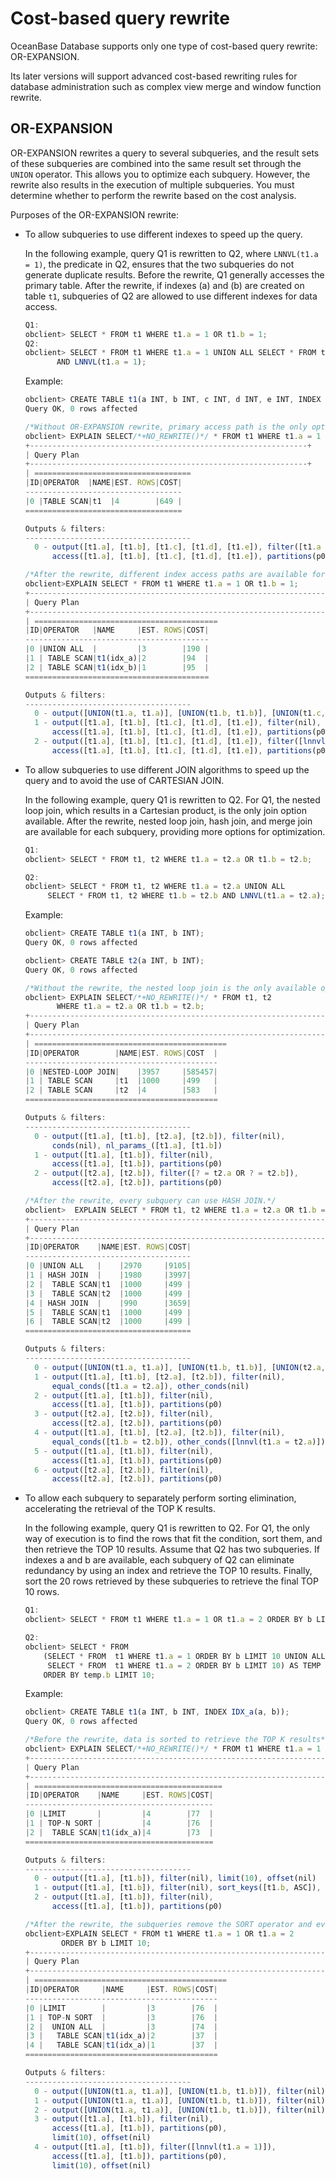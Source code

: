 # Cost-based query rewrite

OceanBase Database supports only one type of cost-based query rewrite: OR-EXPANSION.

Its later versions will support advanced cost-based rewriting rules for database administration such as complex view merge and window function rewrite.

## OR-EXPANSION

OR-EXPANSION rewrites a query to several subqueries, and the result sets of these subqueries are combined into the same result set through the `UNION` operator. This allows you to optimize each subquery. However, the rewrite also results in the execution of multiple subqueries. You must determine whether to perform the rewrite based on the cost analysis.

Purposes of the OR-EXPANSION rewrite:

* To allow subqueries to use different indexes to speed up the query.

   In the following example, query Q1 is rewritten to Q2, where `LNNVL(t1.a = 1)`, the predicate in Q2, ensures that the two subqueries do not generate duplicate results. Before the rewrite, Q1 generally accesses the primary table. After the rewrite, if indexes (a) and (b) are created on table `t1`, subqueries of Q2 are allowed to use different indexes for data access.

   ```javascript
   Q1:
   obclient> SELECT * FROM t1 WHERE t1.a = 1 OR t1.b = 1;
   Q2:
   obclient> SELECT * FROM t1 WHERE t1.a = 1 UNION ALL SELECT * FROM t1.b = 1
          AND LNNVL(t1.a = 1);
   ```

   Example:

   ```javascript
   obclient> CREATE TABLE t1(a INT, b INT, c INT, d INT, e INT, INDEX IDX_a(a), INDEX IDX_b(b));
   Query OK, 0 rows affected

   /*Without OR-EXPANSION rewrite, primary access path is the only option for the query*/
   obclient> EXPLAIN SELECT/*+NO_REWRITE()*/ * FROM t1 WHERE t1.a = 1 OR t1.b = 1;
   +--------------------------------------------------------------+
   | Query Plan                                                                         |
   +--------------------------------------------------------------+
   | ===================================
   |ID|OPERATOR  |NAME|EST. ROWS|COST|
   -----------------------------------
   |0 |TABLE SCAN|t1  |4        |649 |
   ===================================

   Outputs & filters:
   -------------------------------------
     0 - output([t1.a], [t1.b], [t1.c], [t1.d], [t1.e]), filter([t1.a = 1 OR t1.b = 1]),
         access([t1.a], [t1.b], [t1.c], [t1.d], [t1.e]), partitions(p0)

   /*After the rewrite, different index access paths are available for each subquery*/
   obclient>EXPLAIN SELECT * FROM t1 WHERE t1.a = 1 OR t1.b = 1;
   +------------------------------------------------------------------------+
   | Query Plan                                                                                         |
   +------------------------------------------------------------------------+
   | =========================================
   |ID|OPERATOR   |NAME     |EST. ROWS|COST|
   -----------------------------------------
   |0 |UNION ALL  |         |3        |190 |
   |1 | TABLE SCAN|t1(idx_a)|2        |94  |
   |2 | TABLE SCAN|t1(idx_b)|1        |95  |
   =========================================

   Outputs & filters:
   -------------------------------------
     0 - output([UNION(t1.a, t1.a)], [UNION(t1.b, t1.b)], [UNION(t1.c, t1.c)], [UNION(t1.d, t1.d)], [UNION(t1.e, t1.e)]), filter(nil)
     1 - output([t1.a], [t1.b], [t1.c], [t1.d], [t1.e]), filter(nil),
         access([t1.a], [t1.b], [t1.c], [t1.d], [t1.e]), partitions(p0)
     2 - output([t1.a], [t1.b], [t1.c], [t1.d], [t1.e]), filter([lnnvl(t1.a = 1)]),
         access([t1.a], [t1.b], [t1.c], [t1.d], [t1.e]), partitions(p02
   ```

* To allow subqueries to use different JOIN algorithms to speed up the query and to avoid the use of CARTESIAN JOIN.

   In the following example, query Q1 is rewritten to Q2. For Q1, the nested loop join, which results in a Cartesian product, is the only join option available. After the rewrite, nested loop join, hash join, and merge join are available for each subquery, providing more options for optimization.

   ```javascript
   Q1:
   obclient> SELECT * FROM t1, t2 WHERE t1.a = t2.a OR t1.b = t2.b;

   Q2:
   obclient> SELECT * FROM t1, t2 WHERE t1.a = t2.a UNION ALL
        SELECT * FROM t1, t2 WHERE t1.b = t2.b AND LNNVL(t1.a = t2.a);
   ```

   Example:

   ```javascript
   obclient> CREATE TABLE t1(a INT, b INT);
   Query OK, 0 rows affected

   obclient> CREATE TABLE t2(a INT, b INT);
   Query OK, 0 rows affected

   /*Without the rewrite, the nested loop join is the only available option.*/
   obclient> EXPLAIN SELECT/*+NO_REWRITE()*/ * FROM t1, t2
          WHERE t1.a = t2.a OR t1.b = t2.b;
   +--------------------------------------------------------------------------+
   | Query Plan                                                                                          |
   +--------------------------------------------------------------------------+
   | ===========================================
   |ID|OPERATOR        |NAME|EST. ROWS|COST  |
   -------------------------------------------
   |0 |NESTED-LOOP JOIN|    |3957     |585457|
   |1 | TABLE SCAN     |t1  |1000     |499   |
   |2 | TABLE SCAN     |t2  |4        |583   |
   ===========================================

   Outputs & filters:
   -------------------------------------
     0 - output([t1.a], [t1.b], [t2.a], [t2.b]), filter(nil),
         conds(nil), nl_params_([t1.a], [t1.b])
     1 - output([t1.a], [t1.b]), filter(nil),
         access([t1.a], [t1.b]), partitions(p0)
     2 - output([t2.a], [t2.b]), filter([? = t2.a OR ? = t2.b]),
         access([t2.a], [t2.b]), partitions(p0)

   /*After the rewrite, every subquery can use HASH JOIN.*/
   obclient>  EXPLAIN SELECT * FROM t1, t2 WHERE t1.a = t2.a OR t1.b = t2.b;
   +--------------------------------------------------------------------------+
   | Query Plan                                                                                         |
   +--------------------------------------------------------------------------+
   |ID|OPERATOR    |NAME|EST. ROWS|COST|
   -------------------------------------
   |0 |UNION ALL   |    |2970     |9105|
   |1 | HASH JOIN  |    |1980     |3997|
   |2 |  TABLE SCAN|t1  |1000     |499 |
   |3 |  TABLE SCAN|t2  |1000     |499 |
   |4 | HASH JOIN  |    |990      |3659|
   |5 |  TABLE SCAN|t1  |1000     |499 |
   |6 |  TABLE SCAN|t2  |1000     |499 |
   =====================================

   Outputs & filters:
   -------------------------------------
     0 - output([UNION(t1.a, t1.a)], [UNION(t1.b, t1.b)], [UNION(t2.a, t2.a)], [UNION(t2.b, t2.b)]), filter(nil)
     1 - output([t1.a], [t1.b], [t2.a], [t2.b]), filter(nil),
         equal_conds([t1.a = t2.a]), other_conds(nil)
     2 - output([t1.a], [t1.b]), filter(nil),
         access([t1.a], [t1.b]), partitions(p0)
     3 - output([t2.a], [t2.b]), filter(nil),
         access([t2.a], [t2.b]), partitions(p0)
     4 - output([t1.a], [t1.b], [t2.a], [t2.b]), filter(nil),
         equal_conds([t1.b = t2.b]), other_conds([lnnvl(t1.a = t2.a)])
     5 - output([t1.a], [t1.b]), filter(nil),
         access([t1.a], [t1.b]), partitions(p0)
     6 - output([t2.a], [t2.b]), filter(nil),
         access([t2.a], [t2.b]), partitions(p0)
   ```

* To allow each subquery to separately perform sorting elimination, accelerating the retrieval of the TOP K results.

   In the following example, query Q1 is rewritten to Q2. For Q1, the only way of execution is to find the rows that fit the condition, sort them, and then retrieve the TOP 10 results. Assume that Q2 has two subqueries. If indexes a and b are available, each subquery of Q2 can eliminate redundancy by using an index and retrieve the TOP 10 results. Finally, sort the 20 rows retrieved by these subqueries to retrieve the final TOP 10 rows.

   ```javascript
   Q1:
   obclient> SELECT * FROM t1 WHERE t1.a = 1 OR t1.a = 2 ORDER BY b LIMIT 10;

   Q2:
   obclient> SELECT * FROM  
       (SELECT * FROM  t1 WHERE t1.a = 1 ORDER BY b LIMIT 10 UNION ALL
        SELECT * FROM  t1 WHERE t1.a = 2 ORDER BY b LIMIT 10) AS TEMP
       ORDER BY temp.b LIMIT 10;
   ```

   Example:

   ```javascript
   obclient> CREATE TABLE t1(a INT, b INT, INDEX IDX_a(a, b));
   Query OK, 0 rows affected

   /*Before the rewrite, data is sorted to retrieve the TOP K results*/
   obclient> EXPLAIN SELECT/*+NO_REWRITE()*/ * FROM t1 WHERE t1.a = 1 OR t1.a = 2 ORDER BY b LIMIT 10;
   +-------------------------------------------------------------------------+
   | Query Plan                                                                                         |
   +-------------------------------------------------------------------------+
   | ==========================================
   |ID|OPERATOR    |NAME     |EST. ROWS|COST|
   ------------------------------------------
   |0 |LIMIT       |         |4        |77  |
   |1 | TOP-N SORT |         |4        |76  |
   |2 |  TABLE SCAN|t1(idx_a)|4        |73  |
   ==========================================

   Outputs & filters:
   -------------------------------------
     0 - output([t1.a], [t1.b]), filter(nil), limit(10), offset(nil)
     1 - output([t1.a], [t1.b]), filter(nil), sort_keys([t1.b, ASC]), topn(10)
     2 - output([t1.a], [t1.b]), filter(nil),
         access([t1.a], [t1.b]), partitions(p0)

   /*After the rewrite, the subqueries remove the SORT operator and eventually retrieve the TOP K results*/
   obclient>EXPLAIN SELECT * FROM t1 WHERE t1.a = 1 OR t1.a = 2
           ORDER BY b LIMIT 10;
   +-------------------------------------------------------------------------+
   | Query Plan                                                                                          |
   +-------------------------------------------------------------------------+
   | ===========================================
   |ID|OPERATOR     |NAME     |EST. ROWS|COST|
   -------------------------------------------
   |0 |LIMIT        |         |3        |76  |
   |1 | TOP-N SORT  |         |3        |76  |
   |2 |  UNION ALL  |         |3        |74  |
   |3 |   TABLE SCAN|t1(idx_a)|2        |37  |
   |4 |   TABLE SCAN|t1(idx_a)|1        |37  |
   ===========================================

   Outputs & filters:
   -------------------------------------
     0 - output([UNION(t1.a, t1.a)], [UNION(t1.b, t1.b)]), filter(nil), limit(10), offset(nil)
     1 - output([UNION(t1.a, t1.a)], [UNION(t1.b, t1.b)]), filter(nil), sort_keys([UNION(t1.b, t1.b), ASC]), topn(10)
     2 - output([UNION(t1.a, t1.a)], [UNION(t1.b, t1.b)]), filter(nil)
     3 - output([t1.a], [t1.b]), filter(nil),
         access([t1.a], [t1.b]), partitions(p0),
         limit(10), offset(nil)
     4 - output([t1.a], [t1.b]), filter([lnnvl(t1.a = 1)]),
         access([t1.a], [t1.b]), partitions(p0),
         limit(10), offset(nil)
   ```

